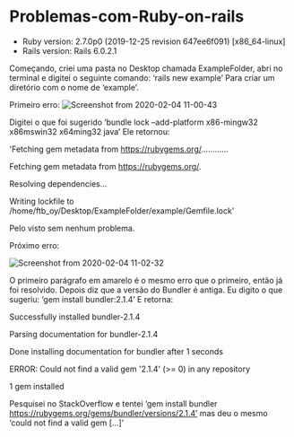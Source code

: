 # Problemas-com-Ruby-on-rails

* Ruby version: 2.7.0p0 (2019-12-25 revision 647ee6f091) [x86_64-linux]
* Rails version: Rails 6.0.2.1


Começando, criei uma pasta no Desktop chamada ExampleFolder, abri no terminal e digitei o seguinte comando:
‘rails new example’
Para criar um diretório com o nome de ‘example’.


Primeiro erro: 
![Screenshot from 2020-02-04 11-00-43](https://user-images.githubusercontent.com/60013328/73752911-869aea80-4740-11ea-8b98-83bd0a7333d6.png)

Digitei o que foi sugerido ‘bundle lock –add-platform x86-mingw32 x86mswin32 x64ming32 java’
Ele retornou:
            
'Fetching gem metadata from https://rubygems.org/............

 Fetching gem metadata from https://rubygems.org/.
 
 Resolving dependencies...
 
 Writing lockfile to /home/ftb_oy/Desktop/ExampleFolder/example/Gemfile.lock’

Pelo visto sem nenhum problema.

Próximo erro:

![Screenshot from 2020-02-04 11-02-32](https://user-images.githubusercontent.com/60013328/73753143-f14c2600-4740-11ea-99e4-b89f26cc71ad.png)

O primeiro parágrafo em amarelo é o mesmo erro que o primeiro, então já foi resolvido. Depois diz que a versão do Bundler é antiga. Eu digito o que sugeriu: ‘gem install bundler:2.1.4’
E retorna:

Successfully installed bundler-2.1.4

Parsing documentation for bundler-2.1.4

Done installing documentation for bundler after 1 seconds

ERROR:  Could not find a valid gem '2.1.4' (>= 0) in any repository

1 gem installed

Pesquisei no StackOverflow e tentei ‘gem install bundler https://rubygems.org/gems/bundler/versions/2.1.4’ mas deu o mesmo ‘could not find a valid gem [...]’

